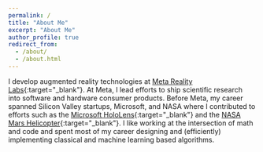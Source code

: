 ```yaml
---
permalink: /
title: "About Me"
excerpt: "About Me"
author_profile: true
redirect_from: 
  - /about/
  - /about.html
---
```


I develop augmented reality technologies at [Meta Reality Labs](https://about.facebook.com/realitylabs/){:target="_blank"}. At Meta, I lead efforts to ship scientific research into software and hardware consumer products. Before Meta, my career spanned Silicon Valley startups, Microsoft, and NASA where I contributed to efforts such as the [Microsoft HoloLens](https://www.microsoft.com/en-us/hololens){:target="_blank"} and the [NASA Mars Helicopter](https://mars.nasa.gov/technology/helicopter/){:target="_blank"}. I like working at the intersection of math and code and spent most of my career designing and (efficiently) implementing classical and machine learning based algorithms. 
